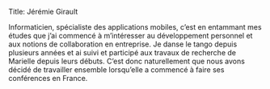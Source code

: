 Title: Jérémie Girault

Informaticien, spécialiste des applications mobiles, c’est en entammant mes études que j’ai commencé à m’intéresser au développement personnel et aux notions de collaboration en entreprise.
Je danse le tango depuis plusieurs années et ai suivi et participé aux travaux de recherche de Marielle depuis leurs débuts.
C’est donc naturellement que nous avons décidé de travailler ensemble lorsqu’elle a commencé à faire ses conférences en France. 
